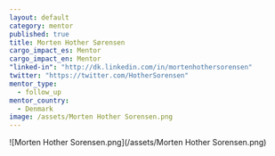 ```yaml
---
layout: default
category: mentor
published: true
title: Morten Hother Sørensen
cargo_impact_es: Mentor
cargo_impact_en: Mentor
"linked-in": "http://dk.linkedin.com/in/mortenhothersorensen"
twitter: "https://twitter.com/HotherSorensen"
mentor_type: 
  - follow_up
mentor_country: 
  - Denmark
image: /assets/Morten Hother Sorensen.png
---
```


![Morten Hother Sorensen.png](/assets/Morten Hother Sorensen.png)
